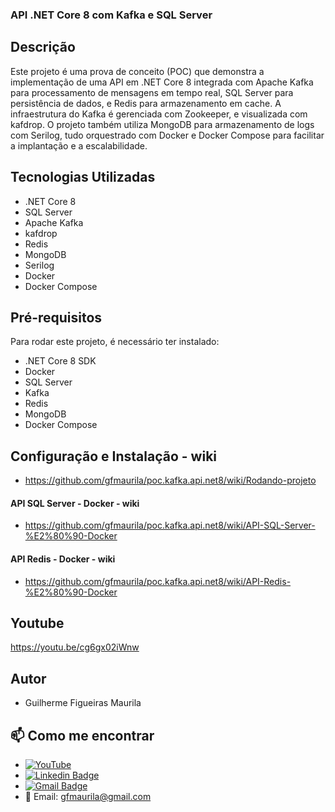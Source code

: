 
### API .NET Core 8 com Kafka e SQL Server

## Descrição
Este projeto é uma prova de conceito (POC) que demonstra a implementação de uma API em .NET Core 8 integrada com Apache Kafka para processamento de mensagens em tempo real, SQL Server para persistência de dados, e Redis para armazenamento em cache. A infraestrutura do Kafka é gerenciada com Zookeeper, e visualizada com kafdrop. O projeto também utiliza MongoDB para armazenamento de logs com Serilog, tudo orquestrado com Docker e Docker Compose para facilitar a implantação e a escalabilidade.

## Tecnologias Utilizadas
- .NET Core 8
- SQL Server
- Apache Kafka
- kafdrop
- Redis
- MongoDB
- Serilog
- Docker
- Docker Compose

## Pré-requisitos
Para rodar este projeto, é necessário ter instalado:
- .NET Core 8 SDK
- Docker
- SQL Server
- Kafka
- Redis
- MongoDB
- Docker Compose

## Configuração e Instalação - wiki
- https://github.com/gfmaurila/poc.kafka.api.net8/wiki/Rodando-projeto


#### API SQL Server - Docker - wiki

- https://github.com/gfmaurila/poc.kafka.api.net8/wiki/API-SQL-Server-%E2%80%90-Docker

#### API Redis - Docker - wiki
- https://github.com/gfmaurila/poc.kafka.api.net8/wiki/API-Redis-%E2%80%90-Docker

## Youtube
https://youtu.be/cg6gx02iWnw

## Autor

- Guilherme Figueiras Maurila

## 📫 Como me encontrar
- [![YouTube](https://img.shields.io/badge/YouTube-FF0000?style=for-the-badge&logo=youtube&logoColor=white)](https://www.youtube.com/channel/UCjy19AugQHIhyE0Nv558jcQ)
- [![Linkedin Badge](https://img.shields.io/badge/-Guilherme_Figueiras_Maurila-blue?style=flat-square&logo=Linkedin&logoColor=white&link=https://www.linkedin.com/in/guilherme-maurila)](https://www.linkedin.com/in/guilherme-maurila)
- [![Gmail Badge](https://img.shields.io/badge/-gfmaurila@gmail.com-c14438?style=flat-square&logo=Gmail&logoColor=white&link=mailto:gfmaurila@gmail.com)](mailto:gfmaurila@gmail.com)
- 📧 Email: gfmaurila@gmail.com


